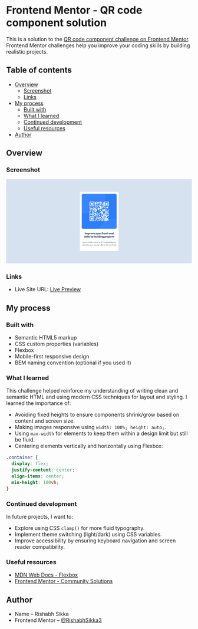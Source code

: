 # Frontend Mentor - QR code component solution

This is a solution to the [QR code component challenge on Frontend Mentor](https://www.frontendmentor.io/challenges/qr-code-component-iux_sIO_H). Frontend Mentor challenges help you improve your coding skills by building realistic projects.

## Table of contents

- [Overview](#overview)
  - [Screenshot](#screenshot)
  - [Links](#links)
- [My process](#my-process)
  - [Built with](#built-with)
  - [What I learned](#what-i-learned)
  - [Continued development](#continued-development)
  - [Useful resources](#useful-resources)
- [Author](#author)

## Overview

### Screenshot

![Screenshot of the QR Code Component](./images/screenshot.png)

### Links

- Live Site URL: [Live Preview](https://rishabhsikka3.github.io/qr-code-design/)

## My process

### Built with

- Semantic HTML5 markup
- CSS custom properties (variables)
- Flexbox
- Mobile-first responsive design
- BEM naming convention (optional if you used it)

### What I learned

This challenge helped reinforce my understanding of writing clean and semantic HTML and using modern CSS techniques for layout and styling. I learned the importance of:

- Avoiding fixed heights to ensure components shrink/grow based on content and screen size.
- Making images responsive using `width: 100%; height: auto;`.
- Using `max-width` for elements to keep them within a design limit but still be fluid.
- Centering elements vertically and horizontally using Flexbox:

```css
.container {
  display: flex;
  justify-content: center;
  align-items: center;
  min-height: 100vh;
}
```

### Continued development

In future projects, I want to:

- Explore using CSS `clamp()` for more fluid typography.
- Implement theme switching (light/dark) using CSS variables.
- Improve accessibility by ensuring keyboard navigation and screen reader compatibility.

### Useful resources

- [MDN Web Docs - Flexbox](https://developer.mozilla.org/en-US/docs/Web/CSS/CSS_flexible_box_layout/Basic_Concepts_of_Flexbox)
- [Frontend Mentor - Community Solutions](https://www.frontendmentor.io/solutions)

## Author

- Name – Rishabh Sikka
- Frontend Mentor – [@RishabhSikka3](https://www.frontendmentor.io/profile/RishabhSikka3)
